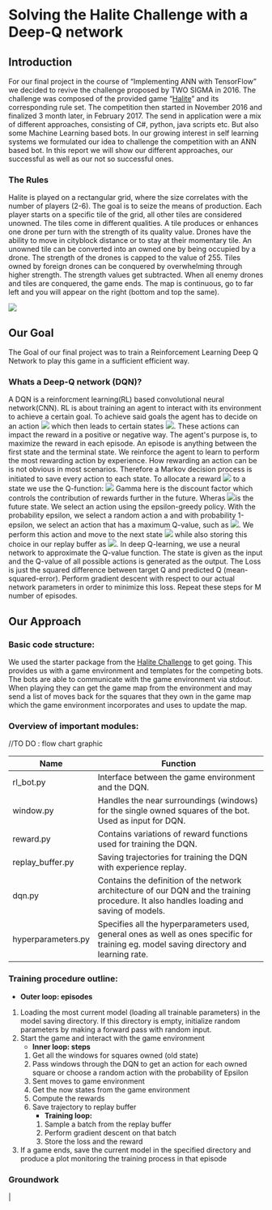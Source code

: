 
# Solving the Halite Challenge with a Deep-Q network


## Introduction

For our final project in the course of “Implementing ANN with TensorFlow” we decided to revive the challenge proposed by TWO SIGMA in 2016. The challenge was composed of the provided game “[Halite](https://2016.halite.io/index.html)” and its corresponding rule set. The competition then started in November 2016 and finalized 3 month later, in February 2017. The send in application were a mix of different approaches, consisting of C#, python, java scripts etc. But also some Machine Learning based bots. In our growing interest in self learning systems we formulated our idea to challenge the competition with an ANN based bot. In this report we will show our different approaches, our successful as well as our not so successful ones.

### The Rules

Halite is played on a rectangular grid, where the size correlates with the number of players (2-6). The goal is to seize the means of production. Each player starts on a specific tile of the grid, all other tiles are considered unowned. The tiles come in different qualities. A tile produces or enhances one drone per turn with the strength of its quality value. Drones have the ability to move in cityblock distance or to stay at their momentary tile. An unowned tile can be converted into an owned one by being occupied by a drone. The strength of the drones is capped to the value of 255. Tiles owned by foreign drones can be conquered by overwhelming through higher strength. The strength values get subtracted. When all enemy drones and tiles are conquered, the game ends. The map is continuous, go to far left and you will appear on the right (bottom and top the same).

![](halite_gif.gif)

## Our Goal

The Goal of our final project was to train a Reinforcement Learning Deep Q Network to play this game in a sufficient efficient way.

### Whats a Deep-Q network (DQN)?

A DQN is a reinforcment learning(RL) based convolutional neural network(CNN). RL is about training an agent to interact with its environment to achieve a certain goal. To achieve said goals the agent has to decide on an action <img src="https://render.githubusercontent.com/render/math?math=a"> which then leads to certain states <img src="https://render.githubusercontent.com/render/math?math=s">. These actions can impact the reward in a positive or negative way. The agent's purpose is, to maximize the reward in each episode. An episode is anything between the first state and the terminal state. We reinforce the agent to learn to perform the most rewarding action by experience. How rewarding an action can be is not obvious in most scenarios. Therefore a Markov decision process is initiated to save every action to each state. To allocate a reward <img src="https://render.githubusercontent.com/render/math?math=Q"> to a state we use the Q-function: <img src="https://render.githubusercontent.com/render/math?math=Q(s,a)= r(s,a) %2B\gamma  max  Q(s',a)">
Gamma here is the discount factor which controls the contribution of rewards further in the future. Wheras <img src="https://render.githubusercontent.com/render/math?math=s'">is the future state. We select an action using the epsilon-greedy policy. With the probability epsilon, we select a random action a and with probability 1-epsilon, we select an action that has a maximum Q-value, such as <img src="https://render.githubusercontent.com/render/math?math=a = argmax(Q(s,a,w))">. We perform this action and move to the next state <img src="https://render.githubusercontent.com/render/math?math=s',"> while also storing this choice in our replay buffer as <img src="https://render.githubusercontent.com/render/math?math=(s,a,r,s')">. In deep Q-learning, we use a neural network to approximate the Q-value function. The state is given as the input and the Q-value of all possible actions is generated as the output. The Loss is just the squared difference between target Q and predicted Q (mean-squared-error). Perform gradient descent with respect to our actual network parameters in order to minimize this loss.  Repeat these steps for M number of episodes.



## Our Approach
### Basic code structure: 
We used the starter package from the [Halite Challenge](https://2016.halite.io/downloads.html) to get going. This provides us with a game environment and templates for the competing bots. The bots are able to communicate with the game environment via stdout. When playing they can get the game map from the environment and may send a list of moves back for the squares that they own in the game map which the game environment incorporates and uses to update the map.
### Overview of important modules:
//TO DO : flow chart graphic

Name | Function
------ | ------
rl_bot.py | Interface between the game environment and the DQN.
window.py | Handles the near surroundings (windows) for the single owned squares of the bot. Used as input for DQN.
reward.py | Contains variations of reward functions used for training the DQN.
replay_buffer.py| Saving trajectories for training the DQN with experience replay.
dqn.py| Contains the definition of the network architecture of our DQN and the training procedure. It also handles loading and saving of models.
hyperparameters.py| Specifies all the hyperparameters used, general ones as well as ones specific for training eg. model saving directory and learning rate.

### Training procedure outline:

* **Outer loop: episodes**
1. Loading the most current model (loading all trainable parameters) in the model saving directory. If this directory is empty, initialize random parameters by making a forward pass with random input.
2. Start the game and interact with the game environment
    * **Inner loop: steps**
   1. Get all the windows for squares owned (old state)
   2. Pass windows through the DQN to get an action for each owned square or choose a random action with the probability of Epsilon
   3. Sent moves to game environment
   4. Get the now states from the game environment
   5. Compute the rewards
   6. Save trajectory to replay buffer
		 * **Training loop:**
		 1. Sample a batch from the replay buffer
		 2. Perform gradient descent on that batch 
		 3. Store the loss and the reward
3. If a game ends, save the current model in the specified directory and produce a plot monitoring the training process in that episode

### Groundwork
|
